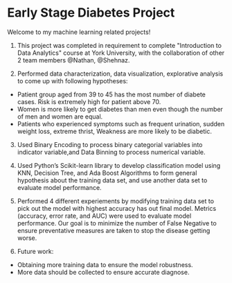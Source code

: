 # Early Stage Diabetes Project 
Welcome to my machine learning related projects!

1. This project was completed in requirement to complete "Introduction to Data Analytics" course at York University, with the collaboration of other 2 team members @Nathan, @Shehnaz.

2. Performed data characterization, data visualization, explorative analysis to come up with following hypotheses:
- Patient group aged from 39 to 45 has the most number of diabete cases. Risk is extremely high for patient above 70.
- Women is more likely to get diabetes than men even though the number of men and women are equal.
- Patients who experienced symptoms such as frequent urination, sudden weight loss, extreme thrist, Weakness are more likely to be diabetic.

3. Used Binary Encoding to process binary categorial variables into indicator variable,and Data Binning to process numerical variable.

4. Used Python’s Scikit-learn library to develop classification model using KNN, Decision Tree, and Ada Boost Algorithms to form general hypothesis about the training data set, and use another data set to evaluate model performance.

5. Performed 4 different experiements by modifying training data set to pick out the model with highest accuracy has out final model. Metrics (accuracy, error rate, and AUC) were used to evaluate model performance. Our goal is to minimize the number of False Negative to ensure preventative measures are taken to stop the disease getting worse.

6. Future work:
 + Obtaining more training data to ensure the model robustness.
 + More data should be collected to ensure accurate diagnose.

 
